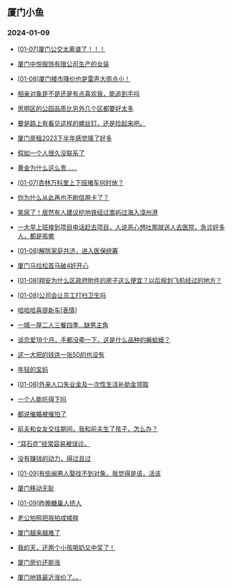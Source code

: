 ## 厦门小鱼 
### 2024-01-09

+ [[01-07]厦门公交太离谱了！！！](http://bbs.xmfish.com/read-htm-tid-18132046.html)

+ [厦门中悦服饰有限公司生产的女装](http://bbs.xmfish.com/read-htm-tid-18132045.html)

+ [[01-08]厦门楼市降价也是雷声大雨点小！](http://bbs.xmfish.com/read-htm-tid-18132323.html)

+ [相亲对象是不是还是有点喜欢我，能追到手吗](http://bbs.xmfish.com/read-htm-tid-18132282.html)

+ [思明区的公园品质比另外几个区都要好太多](http://bbs.xmfish.com/read-htm-tid-18132145.html)

+ [要是路上有看见这样的螺丝钉，还是捡起来吧。](http://bbs.xmfish.com/read-htm-tid-18132169.html)

+ [厦门房租2023下半年感觉降了好多](http://bbs.xmfish.com/read-htm-tid-18132385.html)

+ [假如一个人很久没联系了](http://bbs.xmfish.com/read-htm-tid-18132290.html)

+ [黄金为什么这么贵……](http://bbs.xmfish.com/read-htm-tid-18132244.html)

+ [[01-07]杏林万科里上下班堵车何时休？](http://bbs.xmfish.com/read-htm-tid-18132048.html)

+ [你为什么从此再也不刷信用卡了？](http://bbs.xmfish.com/read-htm-tid-18132135.html)

+ [笑尿了！居然有人建议挖地铁经过嵩屿过海入漳州港](http://bbs.xmfish.com/read-htm-tid-18132306.html)

+ [一大早上班接到项目电话赶去项目，人说恶心想吐那就送人去医院，急诊好多人，都是咳嗽](http://bbs.xmfish.com/read-htm-tid-18132357.html)

+ [[01-08]解除家庭共济，进入医保统筹](http://bbs.xmfish.com/read-htm-tid-18132156.html)

+ [厦门马拉松首马破4好开心](http://bbs.xmfish.com/read-htm-tid-18132408.html)

+ [[01-08]翔安为什么区政府附件的房子这么便宜？以后规划飞机经过的地方？](http://bbs.xmfish.com/read-htm-tid-18132182.html)

+ [[01-08]公司会让员工打扫卫生吗](http://bbs.xmfish.com/read-htm-tid-18132444.html)

+ [哈哈哈喜提新车[表情]](http://bbs.xmfish.com/read-htm-tid-18132481.html)

+ [一城一屋二人三餐四季…缺男主角](http://bbs.xmfish.com/read-htm-tid-18132292.html)

+ [谈恋爱18个月，手都没牵一下，这是什么品种的癞蛤蟆？](http://bbs.xmfish.com/read-htm-tid-18132507.html)

+ [这一大把的钱连一张50的也没有](http://bbs.xmfish.com/read-htm-tid-18132442.html)

+ [年轻的宝妈](http://bbs.xmfish.com/read-htm-tid-18132315.html)

+ [[01-08]外来人口失业金及一次性生活补助金领取](http://bbs.xmfish.com/read-htm-tid-18132462.html)

+ [一个人能吃得下吗](http://bbs.xmfish.com/read-htm-tid-18132517.html)

+ [都说催婚被催怕了](http://bbs.xmfish.com/read-htm-tid-18132567.html)

+ [前夫和女友交往期间，我和前夫生了孩子，怎么办？](http://bbs.xmfish.com/read-htm-tid-18132453.html)

+ [“耳石症”经常容易被误诊。](http://bbs.xmfish.com/read-htm-tid-18132564.html)

+ [没有赚钱的动力，得过且过](http://bbs.xmfish.com/read-htm-tid-18132574.html)

+ [[01-09]有些闽男人娶找不到对象，我觉得是该，活该](http://bbs.xmfish.com/read-htm-tid-18132652.html)

+ [厦门移动无耻](http://bbs.xmfish.com/read-htm-tid-18132529.html)

+ [[01-09]昨晚糖巢人挤人](http://bbs.xmfish.com/read-htm-tid-18132794.html)

+ [老公拍照把我拍成矮胖](http://bbs.xmfish.com/read-htm-tid-18132728.html)

+ [厦门越来越难了](http://bbs.xmfish.com/read-htm-tid-18132657.html)

+ [我的天，还两个小孩喝奶又中奖了！](http://bbs.xmfish.com/read-htm-tid-18132727.html)

+ [厦门房价还能涨](http://bbs.xmfish.com/read-htm-tid-18132543.html)

+ [厦门地铁最近涨价了。。](http://bbs.xmfish.com/read-htm-tid-18132801.html)

